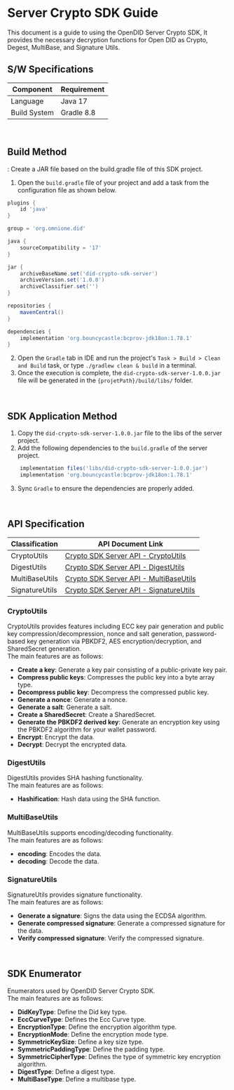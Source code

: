 # Server Crypto SDK Guide
This document is a guide to using the OpenDID Server Crypto SDK, 
It provides the necessary decryption functions for Open DID as Crypto, Degest, MultiBase, and Signature Utils.


## S/W Specifications
| Component | Requirement     |
|------|----------------------------|
| Language  | Java 17|
| Build System  | Gradle 8.8 |

<br>

## Build Method
: Create a JAR file based on the build.gradle file of this SDK project.
1. Open the `build.gradle` file of your project and add a task from the configuration file as shown below.

```groovy
plugins {
    id 'java'
}

group = 'org.omnione.did'

java {
    sourceCompatibility = '17'
}

jar {
    archiveBaseName.set('did-crypto-sdk-server') 
    archiveVersion.set('1.0.0')
    archiveClassifier.set('') 
}

repositories {
    mavenCentral()	
}

dependencies {
    implementation 'org.bouncycastle:bcprov-jdk18on:1.78.1'
}
```

2. Open the `Gradle` tab in IDE and run the project's `Task > Build > Clean and Build` task, or type `./gradlew clean & build` in a terminal.
3. Once the execution is complete, the `did-crypto-sdk-server-1.0.0.jar` file will be generated in the `{projetPath}/build/libs/` folder.

<br>

## SDK Application Method
1. Copy the `did-crypto-sdk-server-1.0.0.jar` file to the libs of the server project.
2. Add the following dependencies to the `build.gradle` of the server project.

```groovy
    implementation files('libs/did-crypto-sdk-server-1.0.0.jar')
    implementation 'org.bouncycastle:bcprov-jdk18on:1.78.1'
```
3. Sync `Gradle` to ensure the dependencies are properly added.

<br>

## API Specification
| Classification | API Document Link |
|------|----------------------------|
| CryptoUtils | [Crypto SDK Server API - CryptoUtils ](/docs/api/CRYPTO_SDK-SERVER_API.md#11-cryptoutils) |
| DigestUtils | [Crypto SDK Server API - DigestUtils ](/docs/api/CRYPTO_SDK-SERVER_API.md#12-digestutils) |
| MultiBaseUtils  | [Crypto SDK Server API - MultiBaseUtils](/docs/api/CRYPTO_SDK-SERVER_API.md#13-multibaseutils)  |
| SignatureUtils | [Crypto SDK Server API - SignatureUtils](/docs/api/CRYPTO_SDK-SERVER_API.md#14-signatureutils)  |

### CryptoUtils
CryptoUtils provides features including ECC key pair generation and public key compression/decompression, nonce and salt generation, password-based key generation via PBKDF2, AES encryption/decryption, and SharedSecret generation.
<br>The main features are as follows:

* <b>Create a key</b>: Generate a key pair consisting of a public-private key pair.
* <b>Compress public keys</b>: Compresses the public key into a byte array type.
* <b>Decompress public key</b>: Decompress the compressed public key.
* <b>Generate a nonce</b>: Generate a nonce.
* <b>Generate a salt</b>: Generate a salt.
* <b>Create a SharedSecret</b>: Create a SharedSecret.
* <b>Generate the PBKDF2 derived key</b>: Generate an encryption key using the PBKDF2 algorithm for your wallet password.
* <b>Encrypt</b>: Encrypt the data.
* <b>Decrypt</b>: Decrypt the encrypted data.



### DigestUtils
DigestUtils provides SHA hashing functionality.
<br>The main features are as follows:

* <b>Hashification</b>: Hash data using the SHA function.
  
### MultiBaseUtils
MultiBaseUtils supports encoding/decoding functionality.
<br>The main features are as follows:

* <b>encoding</b>: Encodes the data.
* <b>decoding</b>: Decode the data.

### SignatureUtils
SignatureUtils provides signature functionality.
<br>The main features are as follows:

* <b>Generate a signature</b>: Signs the data using the ECDSA algorithm.
* <b>Generate compressed signature</b>: Generate a compressed signature for the data.
* <b>Verify compressed signature</b>: Verify the compressed signature.

<br>

## SDK Enumerator
Enumerators used by OpenDID Server Crypto SDK.
<br>The main features are as follows:

* <b>DidKeyType</b>: Define the Did key type.
* <b>EccCurveType</b>: Defines the Ecc Curve type.
* <b>EncryptionType</b>: Define the encryption algorithm type.
* <b>EncryptionMode</b>: Define the encryption mode type.
* <b>SymmetricKeySize</b>: Define a key size type.
* <b>SymmetricPaddingType</b>: Define the padding type.
* <b>SymmetricCipherType</b>:  Defines the type of symmetric key encryption algorithm.
* <b>DigestType</b>: Define a digest type.
* <b>MultiBaseType</b>: Define a multibase type.